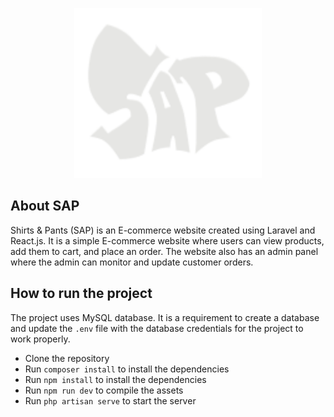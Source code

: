<p align="center"><img src="./public/assets/images/sap-logo-white.png" width="300" alt="SAP Logo"></p>

## About SAP

Shirts & Pants (SAP) is an E-commerce website created using Laravel and React.js. It is a simple E-commerce website where users can view products, add them to cart, and place an order. The website also has an admin panel where the admin can monitor and update customer orders.

## How to run the project

The project uses MySQL database. It is a requirement to create a database and update the `.env` file with the database credentials for the project to work properly.

-   Clone the repository
-   Run `composer install` to install the dependencies
-   Run `npm install` to install the dependencies
-   Run `npm run dev` to compile the assets
-   Run `php artisan serve` to start the server
